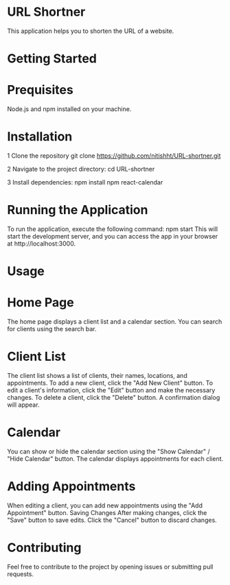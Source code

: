 # URL Shortner

This application helps you to shorten the URL of a website.
# Getting Started
# Prequisites
Node.js and npm installed on your machine.
# Installation
1 Clone the repository
  git clone https://github.com/nitishht/URL-shortner.git

2 Navigate to the project directory:
  cd URL-shortner

3 Install dependencies:
  npm install
  npm react-calendar

# Running the Application
To run the application, execute the following command:
npm start
This will start the development server, and you can access the app in your browser at http://localhost:3000.

# Usage
# Home Page
  The home page displays a client list and a calendar section.
  You can search for clients using the search bar.
# Client List
  The client list shows a list of clients, their names, locations, and appointments.
  To add a new client, click the "Add New Client" button.
  To edit a client's information, click the "Edit" button and make the necessary changes.
  To delete a client, click the "Delete" button. A confirmation dialog will appear.
# Calendar
  You can show or hide the calendar section using the "Show Calendar" / "Hide Calendar" button.
  The calendar displays appointments for each client.
  
# Adding Appointments
When editing a client, you can add new appointments using the "Add Appointment" button.
Saving Changes
After making changes, click the "Save" button to save edits.
Click the "Cancel" button to discard changes.
# Contributing
Feel free to contribute to the project by opening issues or submitting pull requests.


